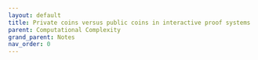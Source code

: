 ```yaml
---
layout: default
title: Private coins versus public coins in interactive proof systems
parent: Computational Complexity
grand_parent: Notes
nav_order: 0
---
```

